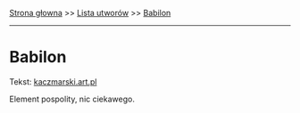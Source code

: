 [Strona głowna](../index.md) >> [Lista utworów](../list.md) >> [Babilon](23.md)

---

# Babilon

Tekst: [kaczmarski.art.pl](https://www.kaczmarski.art.pl/tworczosc/wiersze/babilon/)

Element pospolity, nic ciekawego.